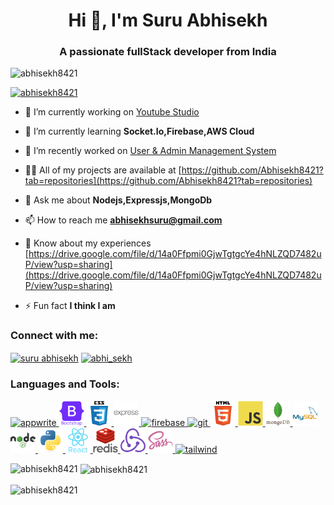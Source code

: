 <h1 align="center">Hi 👋, I'm Suru Abhisekh</h1>
<h3 align="center">A passionate fullStack developer from India</h3>

<p align="left"> <img src="https://komarev.com/ghpvc/?username=abhisekh8421&label=Profile%20views&color=0e75b6&style=flat" alt="abhisekh8421" /> </p>

<p align="left"> <a href="https://github.com/ryo-ma/github-profile-trophy"><img src="https://github-profile-trophy.vercel.app/?username=abhisekh8421" alt="abhisekh8421" /></a> </p>

- 🔭 I’m currently working on [Youtube Studio](https://github.com/Abhisekh8421/Youtube_Studio.git)

- 🌱 I’m currently learning **Socket.Io,Firebase,AWS Cloud**

- 👯 I’m recently worked on [User & Admin Management System](https://github.com/Abhisekh8421/User-Management.git)

- 👨‍💻 All of my projects are available at [https://github.com/Abhisekh8421?tab=repositories](https://github.com/Abhisekh8421?tab=repositories)

- 💬 Ask me about **Nodejs,Expressjs,MongoDb**

- 📫 How to reach me **abhisekhsuru@gmail.com**

- 📄 Know about my experiences [https://drive.google.com/file/d/14a0Ffpmi0GjwTgtgcYe4hNLZQD7482uP/view?usp=sharing](https://drive.google.com/file/d/14a0Ffpmi0GjwTgtgcYe4hNLZQD7482uP/view?usp=sharing)

- ⚡ Fun fact **I think I am**

<h3 align="left">Connect with me:</h3>
<p align="left">
<a href="https://linkedin.com/in/suru abhisekh" target="blank"><img align="center" src="https://raw.githubusercontent.com/rahuldkjain/github-profile-readme-generator/master/src/images/icons/Social/linked-in-alt.svg" alt="suru abhisekh" height="30" width="40" /></a>
<a href="https://www.leetcode.com/abhi_sekh" target="blank"><img align="center" src="https://raw.githubusercontent.com/rahuldkjain/github-profile-readme-generator/master/src/images/icons/Social/leet-code.svg" alt="abhi_sekh" height="30" width="40" /></a>
</p>

<h3 align="left">Languages and Tools:</h3>
<p align="left"> <a href="https://appwrite.io" target="_blank" rel="noreferrer"> <img src="https://www.vectorlogo.zone/logos/appwriteio/appwriteio-icon.svg" alt="appwrite" width="40" height="40"/> </a> <a href="https://getbootstrap.com" target="_blank" rel="noreferrer"> <img src="https://raw.githubusercontent.com/devicons/devicon/master/icons/bootstrap/bootstrap-plain-wordmark.svg" alt="bootstrap" width="40" height="40"/> </a> <a href="https://www.w3schools.com/css/" target="_blank" rel="noreferrer"> <img src="https://raw.githubusercontent.com/devicons/devicon/master/icons/css3/css3-original-wordmark.svg" alt="css3" width="40" height="40"/> </a> <a href="https://expressjs.com" target="_blank" rel="noreferrer"> <img src="https://raw.githubusercontent.com/devicons/devicon/master/icons/express/express-original-wordmark.svg" alt="express" width="40" height="40"/> </a> <a href="https://firebase.google.com/" target="_blank" rel="noreferrer"> <img src="https://www.vectorlogo.zone/logos/firebase/firebase-icon.svg" alt="firebase" width="40" height="40"/> </a> <a href="https://git-scm.com/" target="_blank" rel="noreferrer"> <img src="https://www.vectorlogo.zone/logos/git-scm/git-scm-icon.svg" alt="git" width="40" height="40"/> </a> <a href="https://www.w3.org/html/" target="_blank" rel="noreferrer"> <img src="https://raw.githubusercontent.com/devicons/devicon/master/icons/html5/html5-original-wordmark.svg" alt="html5" width="40" height="40"/> </a> <a href="https://developer.mozilla.org/en-US/docs/Web/JavaScript" target="_blank" rel="noreferrer"> <img src="https://raw.githubusercontent.com/devicons/devicon/master/icons/javascript/javascript-original.svg" alt="javascript" width="40" height="40"/> </a> <a href="https://www.mongodb.com/" target="_blank" rel="noreferrer"> <img src="https://raw.githubusercontent.com/devicons/devicon/master/icons/mongodb/mongodb-original-wordmark.svg" alt="mongodb" width="40" height="40"/> </a> <a href="https://www.mysql.com/" target="_blank" rel="noreferrer"> <img src="https://raw.githubusercontent.com/devicons/devicon/master/icons/mysql/mysql-original-wordmark.svg" alt="mysql" width="40" height="40"/> </a> <a href="https://nodejs.org" target="_blank" rel="noreferrer"> <img src="https://raw.githubusercontent.com/devicons/devicon/master/icons/nodejs/nodejs-original-wordmark.svg" alt="nodejs" width="40" height="40"/> </a> <a href="https://www.python.org" target="_blank" rel="noreferrer"> <img src="https://raw.githubusercontent.com/devicons/devicon/master/icons/python/python-original.svg" alt="python" width="40" height="40"/> </a> <a href="https://reactjs.org/" target="_blank" rel="noreferrer"> <img src="https://raw.githubusercontent.com/devicons/devicon/master/icons/react/react-original-wordmark.svg" alt="react" width="40" height="40"/> </a> <a href="https://redis.io" target="_blank" rel="noreferrer"> <img src="https://raw.githubusercontent.com/devicons/devicon/master/icons/redis/redis-original-wordmark.svg" alt="redis" width="40" height="40"/> </a> <a href="https://redux.js.org" target="_blank" rel="noreferrer"> <img src="https://raw.githubusercontent.com/devicons/devicon/master/icons/redux/redux-original.svg" alt="redux" width="40" height="40"/> </a> <a href="https://sass-lang.com" target="_blank" rel="noreferrer"> <img src="https://raw.githubusercontent.com/devicons/devicon/master/icons/sass/sass-original.svg" alt="sass" width="40" height="40"/> </a> <a href="https://tailwindcss.com/" target="_blank" rel="noreferrer"> <img src="https://www.vectorlogo.zone/logos/tailwindcss/tailwindcss-icon.svg" alt="tailwind" width="40" height="40"/> </a> </p>

<p><img align="left" src="https://github-readme-stats.vercel.app/api/top-langs?username=abhisekh8421&show_icons=true&locale=en&layout=compact" alt="abhisekh8421" /></p>

<p>&nbsp;<img align="center" src="https://github-readme-stats.vercel.app/api?username=abhisekh8421&show_icons=true&locale=en" alt="abhisekh8421" /></p>

<p><img align="center" src="https://github-readme-streak-stats.herokuapp.com/?user=abhisekh8421&" alt="abhisekh8421" /></p>
